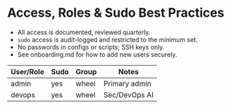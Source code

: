 # Access, Roles & Sudo Best Practices

- All access is documented, reviewed quarterly.
- `sudo` access is audit-logged and restricted to the minimum set.
- No passwords in configs or scripts; SSH keys only.
- See onboarding.md for how to add new users securely.

| User/Role | Sudo | Group | Notes         |
|-----------|------|-------|---------------|
| admin     | yes  | wheel | Primary admin |
| devops    | yes  | wheel | Sec/DevOps AI |
